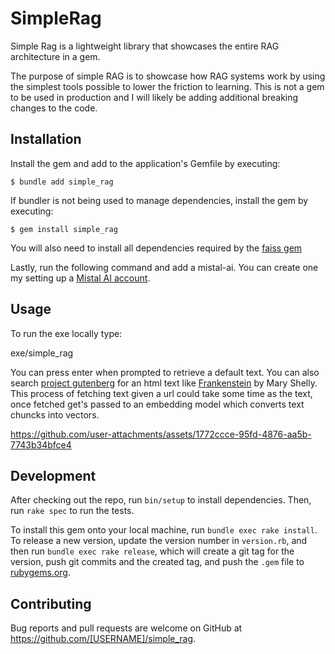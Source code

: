 # SimpleRag

Simple Rag is a lightweight library that showcases the entire RAG architecture in a gem.

The purpose of simple RAG is to showcase how RAG systems work by using the simplest tools possible to lower the friction to learning. This is not a gem to be used in production and I will likely be adding additional breaking changes to the code.

## Installation

Install the gem and add to the application's Gemfile by executing:

    $ bundle add simple_rag

If bundler is not being used to manage dependencies, install the gem by executing:

    $ gem install simple_rag

You will also need to install all dependencies required by the [faiss gem](https://github.com/ankane/faiss-ruby?tab=readme-ov-file#installation)

Lastly, run the following command and add a mistal-ai. You can create one my setting up a [Mistal AI account](https://docs.mistral.ai/getting-started/quickstart/#account-setup).

## Usage

To run the exe locally type:

exe/simple_rag

You can press enter when prompted to retrieve a default text. You can also search [project gutenberg](https://www.gutenberg.org/) for an html text like [Frankenstein](https://www.gutenberg.org/cache/epub/42324/pg42324.txt) by Mary Shelly.
This process of fetching text given a url could take some time as the text, once fetched get's passed to an embedding model which converts text chuncks into vectors.



https://github.com/user-attachments/assets/1772ccce-95fd-4876-aa5b-7743b34bfce4



## Development

After checking out the repo, run `bin/setup` to install dependencies. Then, run `rake spec` to run the tests.

To install this gem onto your local machine, run `bundle exec rake install`. To release a new version, update the version number in `version.rb`, and then run `bundle exec rake release`, which will create a git tag for the version, push git commits and the created tag, and push the `.gem` file to [rubygems.org](https://rubygems.org).

## Contributing

Bug reports and pull requests are welcome on GitHub at https://github.com/[USERNAME]/simple_rag.
